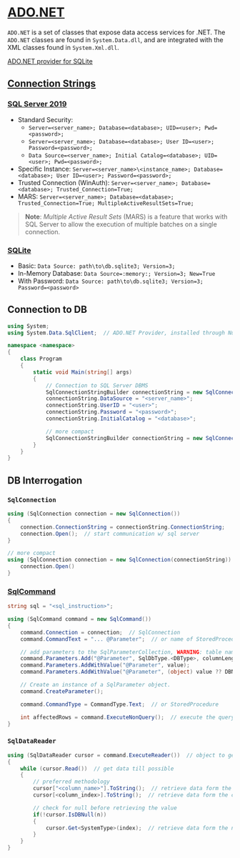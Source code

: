 # [ADO.NET](https://docs.microsoft.com/en-us/dotnet/framework/data/adonet/ "ADO.NET Docs")

`ADO.NET` is a set of classes that expose data access services for .NET.
The `ADO.NET` classes are found in `System.Data.dll`, and are integrated with the XML classes found in `System.Xml.dll`.

[ADO.NET provider for SQLite](https://system.data.sqlite.org/index.html/doc/trunk/www/index.wiki "System.Data.SQLite")

## [Connection Strings](https://www.connectionstrings.com)

### [SQL Server 2019](https://www.connectionstrings.com/sql-server-2019/)

- Standard Security:
  - `Server=<server_name>; Database=<database>; UID=<user>; Pwd=<password>;`
  - `Server=<server_name>; Database=<database>; User ID=<user>; Password=<password>;`
  - `Data Source=<server_name>; Initial Catalog=<database>; UID=<user>; Pwd=<password>;`
- Specific Instance: `Server=<server_name>\<instance_name>; Database=<database>; User ID=<user>; Password=<password>;`
- Trusted Connection (WinAuth): `Server=<server_name>; Database=<database>; Trusted_Connection=True;`
- MARS: `Server=<server_name>; Database=<database>; Trusted_Connection=True; MultipleActiveResultSets=True;`

> **Note**: *Multiple Active Result Sets* (MARS) is a feature that works with SQL Server to allow the execution of multiple batches on a single connection.

### [SQLite](https://www.connectionstrings.com/sqlite/)

- Basic: `Data Source: path\to\db.sqlite3; Version=3;`
- In-Memory Database: `Data Source=:memory:; Version=3; New=True`
- With Password: `Data Source: path\to\db.sqlite3; Version=3; Password=<password>`

## Connection to DB

```cs
using System;
using System.Data.SqlClient;  // ADO.NET Provider, installed through NuGet

namespace <namespace>
{
    class Program
    {
        static void Main(string[] args)
        {
            // Connection to SQL Server DBMS
            SqlConnectionStringBuilder connectionString = new SqlConnectionStringBuilder();
            connectionString.DataSource = "<server_name>";
            connectionString.UserID = "<user>";
            connectionString.Password = "<password>";
            connectionString.InitialCatalog = "<database>";

            // more compact
            SqlConnectionStringBuilder connectionString = new SqlConnectionStringBuilder("Server=<server_name>;Database=<database>;UID=<user>;Pwd=<password>")
        }
    }
}
```

## DB Interrogation

### `SqlConnection`

```cs
using (SqlConnection connection = new SqlConnection())
{
    connection.ConnectionString = connectionString.ConnectionString;
    connection.Open();  // start communication w/ sql server
}

// more compact
using (SqlConnection connection = new SqlConnection(connectionString)) {
    connection.Open()
}
```

### [SqlCommand](https://docs.microsoft.com/en-us/dotnet/api/system.data.sqlclient.sqlcommand)

```cs
string sql = "<sql_instruction>";

using (SqlCommand command = new SqlCommand())
{
    command.Connection = connection;  // SqlConnection
    command.CommandText = "... @Parameter";  // or name of StoredProcedure

    // add parameters to the SqlParameterCollection, WARNING: table names or columns cannot be parameters
    command.Parameters.Add("@Parameter", SqlDbType.<DBType>, columnLength).Value = value;
    command.Parameters.AddWithValue("@Parameter", value);
    command.Parameters.AddWithValue("@Parameter", (object) value ?? DBNull.Value);  // if Parameter is nullable

    // Create an instance of a SqlParameter object.
    command.CreateParameter();

    command.CommandType = CommandType.Text;  // or StoredProcedure

    int affectedRows = command.ExecuteNonQuery();  // execute the query and return the number of affected rows
}
```

### `SqlDataReader`

```cs
using (SqlDataReader cursor = command.ExecuteReader())  // object to get data from db
{
    while (cursor.Read())  // get data till possible
    {
        // preferred methodology
        cursor["<column_name>"].ToString();  // retrieve data form the column
        cursor[<column_index>].ToString();  // retrieve data form the column

        // check for null before retrieving the value
        if(!cursor.IsDBNull(n))
        {
            cursor.Get<SystemType>(index);  // retrieve data form the n-th column
        }
    }
}
```
